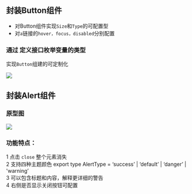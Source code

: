 ## 封装Button组件
- 对Button组件实现`Size`和`Type`的可配置型
- 对`a`链接的`hover，focus，disabled`分别配置

### 通过 定义接口枚举变量的类型 
实现`Button`组建的可定制化

![](https://tva1.sinaimg.cn/large/007S8ZIlly1gifua2d3glj31wg0rw7gu.jpg)

## 封装Alert组件
### 原型图
![](https://tva1.sinaimg.cn/large/007S8ZIlly1gifu84ze46j30eb03574b.jpg)

### 功能特点：
1 点击 `close` 整个元素消失 <br/>
2 ⽀持四种主题颜⾊ export type AlertType = ‘success’ | ‘default’ | ‘danger’ | 'warning’  <br/>
3 可以包含标题和内容，解释更详细的警告  <br/>
4 右侧是否显⽰关闭按钮可配置 <br/>
